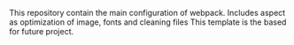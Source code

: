  This repository contain the main configuration of webpack. Includes aspect as optimization of image, fonts and cleaning files
This template is the based for future project.
